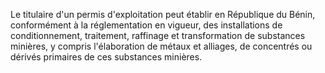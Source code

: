 Le titulaire d'un permis d'exploitation peut établir
en République du Bénin, conformément à la réglementation en vigueur, des
installations de conditionnement, traitement, raffinage et
transformation de substances minières, y compris l'élaboration de métaux
et alliages, de concentrés ou dérivés primaires de ces substances
minières.